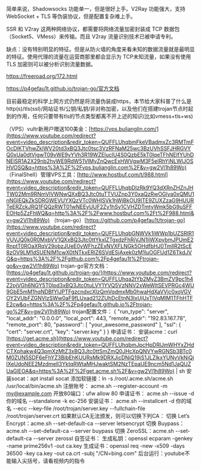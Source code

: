 简单来说，Shadowsocks 功能单一，但是很好上手。V2Ray 功能强大，支持 WebSocket + TLS 等伪装协议，但是配置复杂难上手。



SSR 和 V2ray 这两种网络协议，都需要将网络流量加密封装成 TCP 数据包（Socket5、VMess）来传输。而且 V2ray 流量识别技术已被申请专利。

缺点：没有特别明显的特征。但是从防火墙的角度来看未知的数据流量就是最明显的特征。使用代理的流量在运营商那里都会显示为 TCP未知流量，如果没有使用 TLS 加密则可以被分析识别流量数据。

https://freeroad.org/172.html

https://p4gefau1t.github.io/trojan-go/官方文档



目前最稳定的科学上网方式仍然是将流量伪装成https，本节给大家科普了什么是http(s)/tls(ssl)/网站证书/公钥/私钥/非对称加密，以及他们在搭建trojan节点时起到的作用，任何只要带有tls的节点类型都离不开上述的知识(比如vmess+tls+ws)

（VPS）vultr新用户赠送100美金：[https://vps.bulianglin.com/](https://www.youtube.com/redirect?event=video_description&redir_token=QUFFLUhqbmFkeVBadmxZc3RMTmFOcDlKTVhwZklWV20td3xBQ3Jtc0tsc3VzRFNaM25wc3BzUVhSSFJHRGVYQ0xUa0dtVjgwT09vWE9yYVh3R19WZEluclU4S0QzbE5kT0lqeTFhNElfYUhDNElSR1A2X29nb2hvWE9RdW51VlMyZnQwcExHWVgwM3F5elRhYjNLWlJOSHVOSQ&q=https%3A%2F%2Fvps.bulianglin.com%2F&v=gw2Vl1h89Wo) （FinalShell）管理VPS工具：[http://www.hostbuf.com/t/988.html](https://www.youtube.com/redirect?event=video_description&redir_token=QUFFLUhqbDIzRk9YQ3dXRnZHZnJHTW02Mm9RNmVlVWNwQXxBQ3Jtc0tuTTVUZnp3Y0xaQzRwOGlya0xQMU1nNGlEQkZkSDRGWEVUYXQzVTc0WHlSVk1hWjBkOU9ITE9ZUXZzaG9HUURTeERZckJRQ1FQQzRWT01wNEEyUUF2Zy1hSy1CVHZDTmtyWmk5bG9uSFFEOHp5ZzFhWQ&q=http%3A%2F%2Fwww.hostbuf.com%2Ft%2F988.html&v=gw2Vl1h89Wo) （trojan-go）[https://github.com/p4gefau1t/trojan-go](https://www.youtube.com/redirect?event=video_description&redir_token=QUFFLUhqbGNWVk1iWWp1bUZSRlR1VUVJQ0k0R0MxbVV1QXxBQ3Jtc0ttYkxIZTgxdzFhRjVJN1liWXpvbmJPUmE2RnptT0ROaXRqV29obzJUeE0yWFhzZExNVXFLNGk5OHdfbHJ0TmllR2tScE8zOV9LM1dSUENIM1cwX0tNTkxERlZ6SVdESjAxek0zM1luOGFUd1Z6TkdJVQ&q=https%3A%2F%2Fgithub.com%2Fp4gefau1t%2Ftrojan-go&v=gw2Vl1h89Wo) trojan-go官方文档：[https://p4gefau1t.github.io/trojan-go/](https://www.youtube.com/redirect?event=video_description&redir_token=QUFFLUhqa2tYb2MyZ3BmZV9pc1h4Z2pjVGh6NGY5T0lpd3xBQ3Jtc0tuLVY1YVQ5VzNNV2xWeWltSEVPRGc4WU9GbE5mM1hqNDBfYlJPTFgzcndxcXlzQmVqdmxMb0hwaHdXaVVjc0xoVGVOY2VUbFZGNVlzSWw0aF9fLUxad212ZUhDcEtnN3lxUjUxTlVqMlM1TFhHTFE2cw&q=https%3A%2F%2Fp4gefau1t.github.io%2Ftrojan-go%2F&v=gw2Vl1h89Wo) trojan配置文件： {    "run_type": "server",    "local_addr": "0.0.0.0",    "local_port": 443,    "remote_addr": "192.83.167.78",    "remote_port": 80,    "password": [        "your_awesome_password"    ],    "ssl": {        "cert": "server.crt",        "key": "server.key"    } } 申请证书：    安装acme：curl [https://get.acme.sh](https://www.youtube.com/redirect?event=video_description&redir_token=QUFFLUhqbmJpcHpDRlJmWHYxZHdCTXphakw4Q3pmXzMtZ3xBQ3Jtc0ttSmZmQ0JHcXpQNVYwRGNSb3BTc0M0ZUN5SDF6eFhYZ3BibEhKUURsMk9DRXJicDNiQ19jS1JLZlkxYUNvVkNiQjlXeUdoNEE2MzdmelI3YktqRWtaMHJwaktSM2NzTEpaUE9ncm5Nd1JaQUZUaGlEOA&q=https%3A%2F%2Fget.acme.sh%2F&v=gw2Vl1h89Wo) | sh    安装socat：apt install socat    添加软链接：ln -s  /root/.acme.sh/acme.sh /usr/local/bin/acme.sh    注册账号： acme.sh --register-account -m my@example.com    开放80端口：ufw allow 80    申请证书： acme.sh  --issue -d 你的域名  --standalone -k ec-256    安装证书： acme.sh --installcert -d 你的域名 --ecc  --key-file   /root/trojan/server.key   --fullchain-file /root/trojan/server.crt      如果默认CA无法颁发，则可以切换下列CA：    切换 Let’s Encrypt：acme.sh --set-default-ca --server letsencrypt    切换 Buypass：acme.sh --set-default-ca --server buypass    切换 ZeroSSL：acme.sh --set-default-ca --server zerossl  自签证书：    生成私钥：openssl ecparam -genkey -name prime256v1 -out ca.key    生成证书：openssl req -new -x509 -days 36500 -key ca.key -out ca.crt  -subj "/CN=bing.com"  后台运行：youtube不能输入尖括号，请看视频内的指令